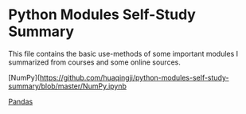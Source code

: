 # Python Modules Self-Study Summary

This file contains the basic use-methods  of some important modules I summarized from courses and some online sources.

[NumPy](https://github.com/huaqingji/python-modules-self-study-summary/blob/master/NumPy.ipynb

[Pandas](https://github.com/huaqingji/python-modules-self-study-summary/blob/master/Pandas.ipynb)
